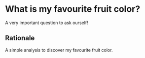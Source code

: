 # What is my favourite fruit color?

A very important question to ask ourself!

## Rationale

A simple analysis to discover my favourite fruit color.

